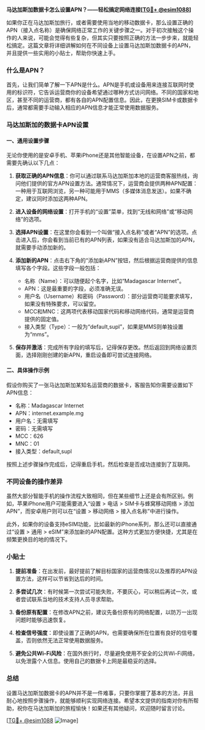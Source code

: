 **马达加斯加数据卡怎么设置APN？——轻松搞定网络连接[[TG💪+ @esim1088](https://t.me/s/esim1088)]**

如果你正在马达加斯加旅行，或者需要使用当地的移动数据卡，那么设置正确的APN（接入点名称）是确保网络正常工作的关键步骤之一。对于初次接触这个操作的人来说，可能会觉得有些复杂，但其实只要按照正确的方法一步步来，就能轻松搞定。这篇文章将详细讲解如何在不同设备上设置马达加斯加数据卡的APN，并且提供一些实用的小贴士，帮助你快速上手。

### 什么是APN？

首先，让我们简单了解一下APN是什么。APN是手机或设备用来连接互联网时使用的标识符，它告诉运营商你的设备希望通过哪种方式访问网络。不同的国家和地区，甚至不同的运营商，都有各自的APN配置信息。因此，在更换SIM卡或数据卡后，通常都需要手动输入相应的APN信息才能正常使用数据服务。

### 马达加斯加的数据卡APN设置

#### 一、通用设置步骤

无论你使用的是安卓手机、苹果iPhone还是其他智能设备，在设置APN之前，都需要先确认以下几点：

1. **获取正确的APN信息**：你可以通过联系马达加斯加本地的运营商客服热线，询问他们提供的官方APN设置方法。通常情况下，运营商会提供两种APN配置：一种用于互联网浏览，另一种可能用于MMS（多媒体消息发送）。如果不确定，建议同时添加这两种APN。

2. **进入设备的网络设置**：打开手机的“设置”菜单，找到“无线和网络”或“移动网络”的选项。

3. **选择APN设置**：在这里你会看到一个叫做“接入点名称”或者“APN”的选项。点击进入后，你会看到当前已有的APN列表，如果没有适合马达加斯加的APN，就需要手动添加新的。

4. **添加新的APN**：点击右下角的“添加新APN”按钮，然后根据运营商提供的信息填写各个字段。这些字段一般包括：
   - 名称（Name）：可以随便起个名字，比如“Madagascar Internet”。
   - APN：这是最重要的字段，必须准确无误。
   - 用户名（Username）和密码（Password）：部分运营商可能要求填写，如果没有特殊要求，可以留空。
   - MCC和MNC：这两项代表移动国家代码和移动网络代码，通常是运营商提供的固定值。
   - 接入类型（Type）：一般为“default,supl”，如果是MMS则单独设置为“mms”。

5. **保存并激活**：完成所有字段的填写后，记得保存更改。然后返回到网络设置页面，选择刚刚创建的新APN，重启设备即可尝试连接网络。

#### 二、具体操作示例

假设你购买了一张马达加斯加某知名运营商的数据卡，客服告知你需要设置如下APN信息：

- 名称：Madagascar Internet
- APN：internet.example.mg
- 用户名：无需填写
- 密码：无需填写
- MCC：626
- MNC：01
- 接入类型：default,supl

按照上述步骤操作完成后，记得重启手机，然后检查是否成功连接到了互联网。

### 不同设备的操作差异

虽然大部分智能手机的操作流程大致相同，但在某些细节上还是会有所区别。例如，苹果iPhone用户可能需要进入“设置 > 电话 > SIM卡与蜂窝移动网络 > 添加APN”，而安卓用户则可以在“设置 > 移动网络 > 接入点名称”中进行操作。

此外，如果你的设备支持eSIM功能，比如最新的iPhone系列，那么还可以直接通过“设置 > 通用 > eSIM”来添加新的APN配置。这种方式更加方便快捷，尤其是在频繁更换目的地的情况下。

### 小贴士

1. **提前准备**：在出发前，最好提前了解目标国家的运营商情况以及推荐的APN设置方法，这样可以节省到达后的时间。
   
2. **多尝试几次**：有时候第一次尝试可能失败，不要灰心，可以稍后再试一次，或者尝试联系当地的技术支持人员寻求帮助。

3. **备份原有配置**：在修改APN之前，建议先备份原有的网络配置，以防万一出现问题时能够迅速恢复。

4. **检查信号强度**：即使设置了正确的APN，也需要确保所在位置有良好的信号覆盖，否则依然无法正常使用数据服务。

5. **避免公共Wi-Fi风险**：在国外旅行时，尽量避免使用不安全的公共Wi-Fi网络，以免泄露个人信息。使用自己的数据卡上网是最稳妥的选择。

### 总结

设置马达加斯加数据卡的APN并不是一件难事，只要你掌握了基本的方法，并且耐心地按照步骤操作，就能够顺利实现网络连接。希望本文提供的指南对你有所帮助，祝你在马达加斯加的旅程愉快！如果还有其他疑问，欢迎随时留言讨论。

[[TG💪+ @esim1088](https://t.me/s/esim1088) ![Image](https://i.postimg.cc/4NQfJmqS/Snipaste-2025-05-13-00-14-12.png)]